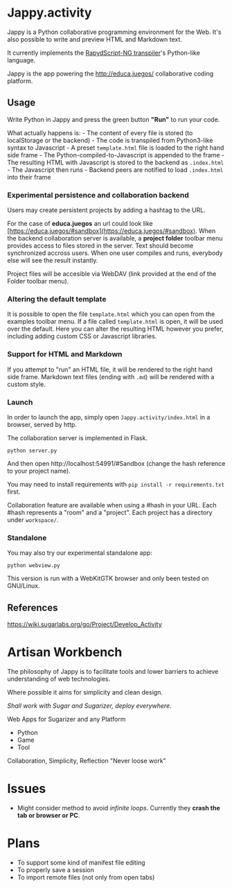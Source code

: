 Jappy.activity
==============

Jappy is a Python collaborative programming environment for the Web. It's also possible to write and preview HTML and Markdown text.

It currently implements the [RapydScript-NG transpiler](https://github.com/kovidgoyal/rapydscript-ng)'s Python-like language.

Jappy is the app powering the http://educa.juegos/ collaborative coding platform.

## Usage

Write Python in Jappy and press the green button **"Run"** to run your code.

What actually happens is:
    - The content of every file is stored (to localStorage or the backend)
    - The code is transpiled from Python3-like syntax to Javascript
    - A preset `template.html` file is loaded to the right hand side frame
    - The Python-compiled-to-Javascript is appended to the frame
    - The resulting HTML with Javascript is stored to the backend as `.index.html`
    - The Javascript then runs
    - Backend peers are notified to load `.index.html` into their frame

### Experimental persistence and collaboration backend

Users may create persistent projects by adding a hashtag to the URL.

For the case of **educa.juegos** an url could look like [https://educa.juegos/#sandbox](https://educa.juegos/#sandbox). When the backend collaboration server is available, a **project folder** toolbar menu provides access to files stored in the server. Text should become synchronized accross users. When one user compiles and runs, everybody else will see the result instantly.

Project files will be accesible via WebDAV (link provided at the end of the Folder toolbar menu).

### Altering the default template

It is possible to open the file `template.html` which you can open from the examples toolbar menu. If a file called `template.html` is open, it will be used over the default. Here you can alter the resulting HTML however you prefer, including adding custom CSS or Javascript libraries.

### Support for HTML and Markdown

If you attempt to "run" an HTML file, it will be rendered to the right hand side frame. Markdown text files (ending with `.md`) will be rendered with a custom style.

### Launch

In order to launch the app, simply open `Jappy.activity/index.html` in a browser, served by http.

The collaboration server is implemented in Flask.

```
python server.py
```
And then open http://localhost:54991/#Sandbox (change the hash reference to your project name).

You may need to install requirements with `pip install -r requirements.txt` first. 

Collaboration feature are available when using a #hash in your URL. Each #hash represents a "room" and a "project". Each project has a directory under `workspace/`.

### Standalone

You may also try our experimental standalone app:

```
python webview.py
```

This version is run with a WebKitGTK browser and only been tested on GNU/Linux.

## References

https://wiki.sugarlabs.org/go/Project/Develop_Activity

Artisan Workbench
=================

The philosophy of Jappy is to facilitate tools and lower barriers to achieve understanding of web technologies.

Where possible it aims for simplicity and clean design.

*Shall work with Sugar and Sugarizer, deploy everywhere.*

Web Apps for Sugarizer and any Platform

 - Python
 - Game
 - Tool

Collaboration, Simplicity, Reflection
    "Never loose work"

Issues
======

- Might consider method to avoid *infinite loops*. Currently they **crash the tab or browser or PC**.

Plans
=====

- To support some kind of manifest file editing
- To properly save a session
- To import remote files (not only from open tabs)
